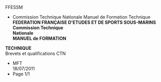 FFESSM  
  - Commission Technique Nationale  Manuel de Formation Technique  
**FEDERATION FRANÇAISE D'ETUDES ET DE SPORTS SOUS-MARINS**  
  **Commission Technique**  
  **Nationale**  
  **MANUEL de FORMATION**  
    
  **TECHNIQUE**  
Brevets et qualifications CTN  
  - MFT  
  18/07/2011  
  - Page 1/1  








































